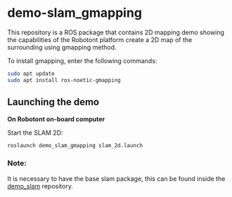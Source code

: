 # demo-slam_gmapping

This repository is a ROS package that contains 2D mapping demo showing the capabilities of the Robotont platform create a 2D map of the surrounding using gmapping method. 

To install gmapping, enter the following commands:<br/>
```bash
sudo apt update
sudo apt install ros-noetic-gmapping
```

## Launching the demo

**On Robotont on-board computer**

Start the SLAM 2D:
```bash
roslaunch demo_slam_gmapping slam_2d.launch
```

### Note: 
It is necessary to have the base slam package, this can be found inside the [demo_slam](https://github.com/robotont-demos/demo_slam) repository.
